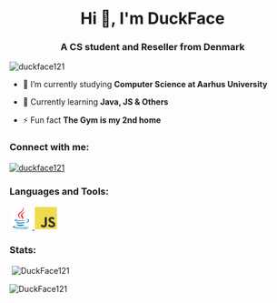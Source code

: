 <h1 align="center">Hi 👋, I'm DuckFace</h1>
<h3 align="center">A CS student and Reseller from Denmark</h3>

<p align="left"> <img src="https://komarev.com/ghpvc/?username=duckface121&label=Profile%20views&color=0e75b6&style=flat" alt="duckface121" /> </p>

- 🌱 I’m currently studying **Computer Science at Aarhus University**

- 📖 Currently learning **Java, JS & Others**

- ⚡ Fun fact **The Gym is my 2nd home**

<h3 align="left">Connect with me:</h3>
<p align="left">
<a href="https://twitter.com/duckface121" target="blank"><img align="center" src="https://raw.githubusercontent.com/rahuldkjain/github-profile-readme-generator/master/src/images/icons/Social/twitter.svg" alt="duckface121" height="30" width="40" /></a>
</p>

<h3 align="left">Languages and Tools:</h3>
<p align="left"> <a href="https://www.java.com" target="_blank" rel="noreferrer"> <img src="https://raw.githubusercontent.com/devicons/devicon/master/icons/java/java-original.svg" alt="java" width="40" height="40"/> </a> <a href="https://developer.mozilla.org/en-US/docs/Web/JavaScript" target="_blank" rel="noreferrer"> <img src="https://raw.githubusercontent.com/devicons/devicon/master/icons/javascript/javascript-original.svg" alt="javascript" width="40" height="40"/> </a> </p>

<h3 align="left">Stats:</h3>
<p>&nbsp;<img align="center" src="https://github-readme-stats.vercel.app/api?username=DuckFace121&show_icons=true&theme=dark&locale=en" alt="DuckFace121" /></p>

<p><img align="center" src="https://github-readme-streak-stats.herokuapp.com/?user=DuckFace121&theme=dark" alt="DuckFace121" /></p>
